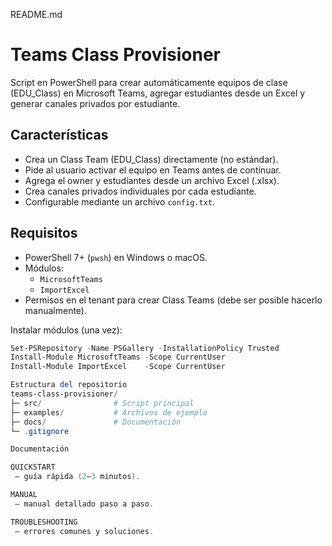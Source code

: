 README.md
# Teams Class Provisioner

Script en PowerShell para crear automáticamente equipos de clase (EDU_Class) en Microsoft Teams, agregar estudiantes desde un Excel y generar canales privados por estudiante.

## Características
- Crea un Class Team (EDU_Class) directamente (no estándar).
- Pide al usuario activar el equipo en Teams antes de continuar.
- Agrega el owner y estudiantes desde un archivo Excel (.xlsx).
- Crea canales privados individuales por cada estudiante.
- Configurable mediante un archivo `config.txt`.

## Requisitos
- PowerShell 7+ (`pwsh`) en Windows o macOS.
- Módulos:
  - `MicrosoftTeams`
  - `ImportExcel`
- Permisos en el tenant para crear Class Teams (debe ser posible hacerlo manualmente).

Instalar módulos (una vez):
```powershell
Set-PSRepository -Name PSGallery -InstallationPolicy Trusted
Install-Module MicrosoftTeams -Scope CurrentUser
Install-Module ImportExcel    -Scope CurrentUser

Estructura del repositorio
teams-class-provisioner/
├─ src/                # Script principal
├─ examples/           # Archivos de ejemplo
├─ docs/               # Documentación
└─ .gitignore

Documentación

QUICKSTART
 – guía rápida (2–3 minutos).

MANUAL
 – manual detallado paso a paso.

TROUBLESHOOTING
 – errores comunes y soluciones.